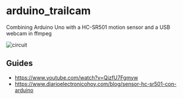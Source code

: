 # arduino_trailcam
Combining Arduino Uno with a HC-SR501 motion sensor and a USB webcam in ffmpeg

![circuit](./circuit.jpg)

## Guides
- https://www.youtube.com/watch?v=QizfU7Fgmyw
- https://www.diarioelectronicohoy.com/blog/sensor-hc-sr501-con-arduino
